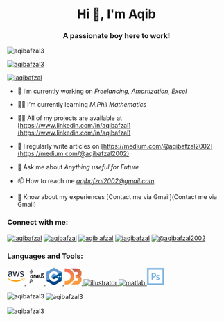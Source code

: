 <h1 align="center">Hi 👋, I'm Aqib</h1>
<h3 align="center">A passionate boy here to work!</h3>

<p align="left"> <img src="https://komarev.com/ghpvc/?username=aqibafzal3&label=Profile%20views&color=0e75b6&style=flat" alt="aqibafzal3" /> </p>

<p align="left"> <a href="https://github.com/ryo-ma/github-profile-trophy"><img src="https://github-profile-trophy.vercel.app/?username=aqibafzal3" alt="aqibafzal3" /></a> </p>

<p align="left"> <a href="https://twitter.com/iaqibafzal" target="blank"><img src="https://img.shields.io/twitter/follow/iaqibafzal?logo=twitter&style=for-the-badge" alt="iaqibafzal" /></a> </p>

- 🔭 I’m currently working on *Freelancing, Amortization, Excel*

- 👨‍🎓 I’m currently learning *M.Phil Mathematics*

- 👨‍💻 All of my projects are available at [https://www.linkedin.com/in/aqibafzal](https://www.linkedin.com/in/aqibafzal)

- 📝 I regularly write articles on [https://medium.com/@aqibafzal2002](https://medium.com/@aqibafzal2002)

- 💬 Ask me about *Anything useful for Future*

- 📫 How to reach me *aqibafzal2002@gmail.com*

- 📄 Know about my experiences [Contact me via Gmail](Contact me via Gmail)

<h3 align="left">Connect with me:</h3>
<p align="left">
<a href="https://twitter.com/iaqibafzal" target="blank"><img align="center" src="https://raw.githubusercontent.com/rahuldkjain/github-profile-readme-generator/master/src/images/icons/Social/twitter.svg" alt="iaqibafzal" height="30" width="40" /></a>
<a href="https://linkedin.com/in/aqibafzal" target="blank"><img align="center" src="https://raw.githubusercontent.com/rahuldkjain/github-profile-readme-generator/master/src/images/icons/Social/linked-in-alt.svg" alt="aqibafzal" height="30" width="40" /></a>
<a href="https://fb.com/aqib afzal" target="blank"><img align="center" src="https://raw.githubusercontent.com/rahuldkjain/github-profile-readme-generator/master/src/images/icons/Social/facebook.svg" alt="aqib afzal" height="30" width="40" /></a>
<a href="https://instagram.com/iaqibafzal" target="blank"><img align="center" src="https://raw.githubusercontent.com/rahuldkjain/github-profile-readme-generator/master/src/images/icons/Social/instagram.svg" alt="iaqibafzal" height="30" width="40" /></a>
<a href="https://medium.com/@aqibafzal2002" target="blank"><img align="center" src="https://raw.githubusercontent.com/rahuldkjain/github-profile-readme-generator/master/src/images/icons/Social/medium.svg" alt="@aqibafzal2002" height="30" width="40" /></a>
</p>

<h3 align="left">Languages and Tools:</h3>
<p align="left"> <a href="https://aws.amazon.com" target="_blank" rel="noreferrer"> <img src="https://raw.githubusercontent.com/devicons/devicon/master/icons/amazonwebservices/amazonwebservices-original-wordmark.svg" alt="aws" width="40" height="40"/> </a> <a href="https://canvasjs.com" target="_blank" rel="noreferrer"> <img src="https://raw.githubusercontent.com/Hardik0307/Hardik0307/master/assets/canvasjs-charts.svg" alt="canvasjs" width="40" height="40"/> </a> <a href="https://www.w3schools.com/cpp/" target="_blank" rel="noreferrer"> <img src="https://raw.githubusercontent.com/devicons/devicon/master/icons/cplusplus/cplusplus-original.svg" alt="cplusplus" width="40" height="40"/> </a> <a href="https://d3js.org/" target="_blank" rel="noreferrer"> <img src="https://raw.githubusercontent.com/devicons/devicon/master/icons/d3js/d3js-original.svg" alt="d3js" width="40" height="40"/> </a> <a href="https://www.adobe.com/in/products/illustrator.html" target="_blank" rel="noreferrer"> <img src="https://www.vectorlogo.zone/logos/adobe_illustrator/adobe_illustrator-icon.svg" alt="illustrator" width="40" height="40"/> </a> <a href="https://www.mathworks.com/" target="_blank" rel="noreferrer"> <img src="https://upload.wikimedia.org/wikipedia/commons/2/21/Matlab_Logo.png" alt="matlab" width="40" height="40"/> </a> <a href="https://www.photoshop.com/en" target="_blank" rel="noreferrer"> <img src="https://raw.githubusercontent.com/devicons/devicon/master/icons/photoshop/photoshop-line.svg" alt="photoshop" width="40" height="40"/> </a> </p>

<p><img align="left" src="https://github-readme-stats.vercel.app/api/top-langs?username=aqibafzal3&show_icons=true&locale=en&layout=compact" alt="aqibafzal3" /></p>

<p>&nbsp;<img align="center" src="https://github-readme-stats.vercel.app/api?username=aqibafzal3&show_icons=true&locale=en" alt="aqibafzal3" /></p>

<p><img align="center" src="https://github-readme-streak-stats.herokuapp.com/?user=aqibafzal3&" alt="aqibafzal3" /></p>

